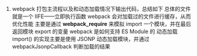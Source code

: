 1. webpack 打包主流程以及和动态加载情况下输出代码，总结如下
总体的文件就是一个 IIFE——立即执行函数
webpack 会对加载过的文件进行缓存，从而优化性能
主要是通过 __webpack_require__ 来模拟 import 一个模块，并在最后返回模块 export 的变量
webpack 是如何支持 ES Module 的
动态加载 import() 的实现主要是使用 JSONP 动态加载模块，并通过 webpackJsonpCallback 判断加载的结果
